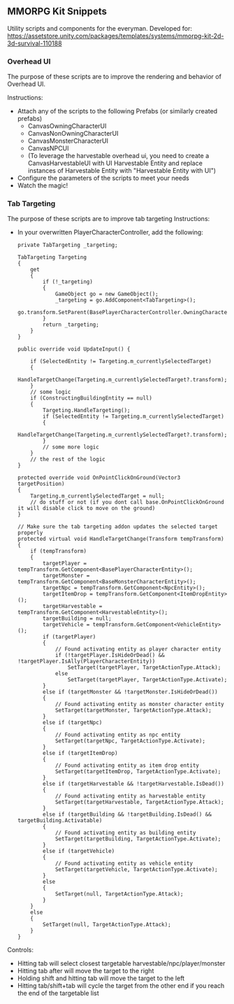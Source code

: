 ## MMORPG Kit Snippets
Utility scripts and components for the everyman.
Developed for:
https://assetstore.unity.com/packages/templates/systems/mmorpg-kit-2d-3d-survival-110188

### Overhead UI
The purpose of these scripts are to improve the rendering and behavior of Overhead UI.

Instructions:
- Attach any of the scripts to the following Prefabs (or similarly created prefabs)
    - CanvasOwningCharacterUI
    - CanvasNonOwningCharacterUI
    - CanvasMonsterCharacterUI
    - CanvasNPCUI
    - (To leverage the harvestable overhead ui, you need to create a CanvasHarvestableUI with UI Harvestable Entity and replace instances of Harvestable Entity with "Harvestable Entity with UI")
- Configure the parameters of the scripts to meet your needs
- Watch the magic!

### Tab Targeting
The purpose of these scripts are to improve tab targeting
Instructions:
- In your overwritten PlayerCharacterController, add the following:
    ```
    private TabTargeting _targeting;

    TabTargeting Targeting
    {
        get
        {
            if (!_targeting)
            {
                GameObject go = new GameObject();
                _targeting = go.AddComponent<TabTargeting>();
                go.transform.SetParent(BasePlayerCharacterController.OwningCharacter.gameObject.transform);
            }
            return _targeting;
        }
    }

    public override void UpdateInput() {
        
        if (SelectedEntity != Targeting.m_currentlySelectedTarget)
        {
            HandleTargetChange(Targeting.m_currentlySelectedTarget?.transform);
        }
        // some logic
        if (ConstructingBuildingEntity == null)
        {
            Targeting.HandleTargeting();
            if (SelectedEntity != Targeting.m_currentlySelectedTarget)
            {
                HandleTargetChange(Targeting.m_currentlySelectedTarget?.transform);
            }
            // some more logic
        }
        // the rest of the logic
    }

    protected override void OnPointClickOnGround(Vector3 targetPosition)
    {
        Targeting.m_currentlySelectedTarget = null;
        // do stuff or not (if you dont call base.OnPointClickOnGround it will disable click to move on the ground)
    }

    // Make sure the tab targeting addon updates the selected target properly
    protected virtual void HandleTargetChange(Transform tempTransform)
    {
        if (tempTransform)
        {
            targetPlayer = tempTransform.GetComponent<BasePlayerCharacterEntity>();
            targetMonster = tempTransform.GetComponent<BaseMonsterCharacterEntity>();
            targetNpc = tempTransform.GetComponent<NpcEntity>();
            targetItemDrop = tempTransform.GetComponent<ItemDropEntity>();
            targetHarvestable = tempTransform.GetComponent<HarvestableEntity>();
            targetBuilding = null;
            targetVehicle = tempTransform.GetComponent<VehicleEntity>();
            if (targetPlayer)
            {
                // Found activating entity as player character entity
                if (!targetPlayer.IsHideOrDead() && !targetPlayer.IsAlly(PlayerCharacterEntity))
                    SetTarget(targetPlayer, TargetActionType.Attack);
                else
                    SetTarget(targetPlayer, TargetActionType.Activate);
            }
            else if (targetMonster && !targetMonster.IsHideOrDead())
            {
                // Found activating entity as monster character entity
                SetTarget(targetMonster, TargetActionType.Attack);
            }
            else if (targetNpc)
            {
                // Found activating entity as npc entity
                SetTarget(targetNpc, TargetActionType.Activate);
            }
            else if (targetItemDrop)
            {
                // Found activating entity as item drop entity
                SetTarget(targetItemDrop, TargetActionType.Activate);
            }
            else if (targetHarvestable && !targetHarvestable.IsDead())
            {
                // Found activating entity as harvestable entity
                SetTarget(targetHarvestable, TargetActionType.Attack);
            }
            else if (targetBuilding && !targetBuilding.IsDead() && targetBuilding.Activatable)
            {
                // Found activating entity as building entity
                SetTarget(targetBuilding, TargetActionType.Activate);
            }
            else if (targetVehicle)
            {
                // Found activating entity as vehicle entity
                SetTarget(targetVehicle, TargetActionType.Activate);
            }
            else
            {
                SetTarget(null, TargetActionType.Attack);
            }
        }
        else
        {
            SetTarget(null, TargetActionType.Attack);
        }
    }

    ```
Controls:
- Hitting tab will select closest targetable harvestable/npc/player/monster
- Hitting tab after will move the target to the right
- Holding shift and hitting tab will move the target to the left
- Hitting tab/shift+tab will cycle the target from the other end if you reach the end of the targetable list